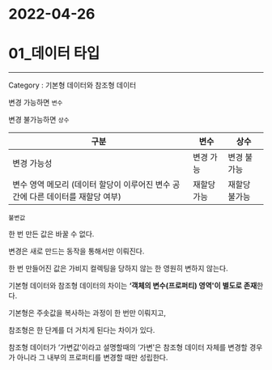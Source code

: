 # 2022-04-26

# 01_데이터 타입

---

Category : 기본형 데이터와 참조형 데이터  


변경 가능하면 `변수`

변경 불가능하면 `상수`

| 구분 | 변수 | 상수 |
| --- | --- | --- |
| 변경 가능성 | 변경 가능 | 변경 불가능 |
| 변수 영역 메모리 (데이터 할당이 이루어진 변수 공간에 다른 데이터를 재할당 여부) | 재할당 가능 | 재할당 불가능 |  



`불변값`

한 번 만든 값은 바꿀 수 없다.

변경은 새로 만드는 동작을 통해서만 이뤄진다.

한 번 만들어진 값은 가비지 컬렉팅을 당하지 않는 한 영원히 변하지 않는다. 
 


기본형 데이터와 참조형 데이터의 차이는 **‘객체의 변수(프로퍼티) 영역'이 별도로 존재**한다.

기본형은 주솟값을 복사하는 과정이 한 번만 이뤄지고, 

참조형은 한 단계를 더 거치게 된다는 차이가 있다.  



참조형 데이터가 ‘가변값'이라고 설명할때의 ‘가변'은 참조형 데이터 자체를 변경할 경우가 아니라 그 내부의 프로퍼티를 변경할 때만 성립한다.